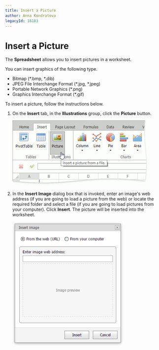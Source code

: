 ```yaml
---
title: Insert a Picture
author: Anna Kondratova
legacyId: 18183
---
```

# Insert a Picture
The **Spreadsheet** allows you to insert pictures in a worksheet.

You can insert graphics of the following type.
* Bitmap (*.bmp, *.dib)
* JPEG File Interchange Format (*.jpg, *.jpeg)
* Portable Network Graphics (*.png)
* Graphics Interchange Format (*.gif)

To insert a picture, follow the instructions below.
1. On the **Insert** tab, in the **Illustrations** group, click the **Picture** button.
	
	![EUD_ASPxSpreadsheet_Insert_PictureButton](../../../images/img26136.png)
2. In the **Insert Image** dialog box that is invoked, enter an image's web address (if you are going to load a picture from the web) or locate the required folder and select a file (if you are going to load pictures from your computer). Click **Insert**. The picture will be inserted into the worksheet.
	
	![EUD_ASPxSpreadsheet_Insert_PictureDialog](../../../images/img26137.png)